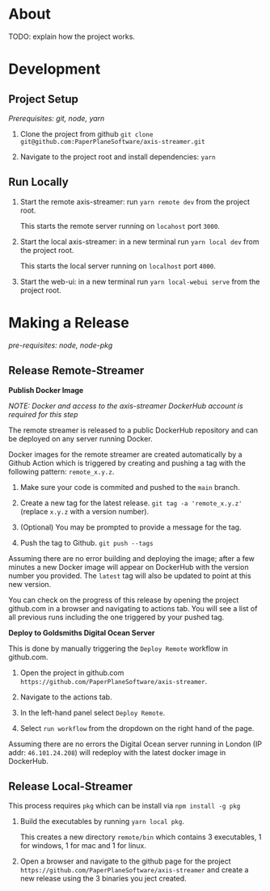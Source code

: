 # About

TODO: explain how the project works.


# Development

## Project Setup

*Prerequisites: git, node, yarn*

1. Clone the project from github `git clone git@github.com:PaperPlaneSoftware/axis-streamer.git`

2. Navigate to the project root and install dependencies: `yarn`

## Run Locally

1. Start the remote axis-streamer: run `yarn remote dev` from the project root.

    This starts the remote server running on `locahost` port `3000`.

2. Start the local axis-streamer: in a new terminal run `yarn local dev` from the project root.

    This starts the local server running on `localhost` port `4000`.

3. Start the web-ui: in a new terminal run `yarn local-webui serve` from the project root.

# Making a Release

*pre-requisites: node, node-pkg*

## Release Remote-Streamer

__Publish Docker Image__

*NOTE: Docker and access to the axis-streamer DockerHub account is required for this step*

The remote streamer is released to a public DockerHub repository and can be deployed on any server running Docker.

Docker images for the remote streamer are created automatically by a Github Action which is triggered by creating and pushing a tag with the following pattern: `remote_x.y.z`.

1. Make sure your code is commited and pushed to the `main` branch.

2. Create a new tag for the latest release. `git tag -a 'remote_x.y.z'` (replace `x.y.z` with a version number).

3. (Optional) You may be prompted to provide a message for the tag.

4. Push the tag to Github. `git push --tags`

Assuming there are no error building and deploying the image; after a few minutes a new Docker image will appear on DockerHub with the version number you provided. The `latest` tag will also be updated to point at this new version.

You can check on the progress of this release by opening the project github.com in a browser and navigating to actions tab. You will see a list of all previous runs including the one triggered by your pushed tag.

__Deploy to Goldsmiths Digital Ocean Server__

This is done by manually triggering the `Deploy Remote` workflow in github.com.

1. Open the project in github.com `https://github.com/PaperPlaneSoftware/axis-streamer`.

2. Navigate to the actions tab.

3. In the left-hand panel select `Deploy Remote`.

4. Select `run workflow` from the dropdown on the right hand of the page.

Assuming there are no errors the Digital Ocean server running in London (IP addr: `46.101.24.208`) will redeploy with the latest docker image in DockerHub.

## Release Local-Streamer

This process requires `pkg` which can be install via `npm install -g pkg`

1. Build the executables by running `yarn local pkg`.

    This creates a new directory `remote/bin` which contains 3 executables, 1 for windows, 1 for mac and 1 for linux.

2. Open a browser and navigate to the github page for the project `https://github.com/PaperPlaneSoftware/axis-streamer` and create a new release using the 3 binaries you ject created.